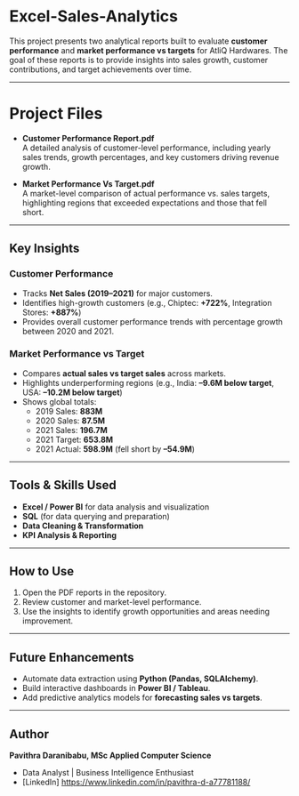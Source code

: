 # Excel-Sales-Analytics

This project presents two analytical reports built to evaluate **customer performance** and **market performance vs targets** for AtliQ Hardwares. The goal of these reports is to provide insights into sales growth, customer contributions, and target achievements over time.

---

# Project Files
- **Customer Performance Report.pdf**  
  A detailed analysis of customer-level performance, including yearly sales trends, growth percentages, and key customers driving revenue growth.  

- **Market Performance Vs Target.pdf**  
  A market-level comparison of actual performance vs. sales targets, highlighting regions that exceeded expectations and those that fell short.

---

##  Key Insights
### Customer Performance
- Tracks **Net Sales (2019–2021)** for major customers.  
- Identifies high-growth customers (e.g., Chiptec: **+722%**, Integration Stores: **+887%**)  
- Provides overall customer performance trends with percentage growth between 2020 and 2021.  

### Market Performance vs Target
- Compares **actual sales vs target sales** across markets.  
- Highlights underperforming regions (e.g., India: **–9.6M below target**, USA: **–10.2M below target**)
- Shows global totals:  
  - 2019 Sales: **883M**  
  - 2020 Sales: **87.5M**  
  - 2021 Sales: **196.7M**  
  - 2021 Target: **653.8M**  
  - 2021 Actual: **598.9M** (fell short by **–54.9M**) 

---

## Tools & Skills Used
- **Excel / Power BI** for data analysis and visualization  
- **SQL** (for data querying and preparation)  
- **Data Cleaning & Transformation**  
- **KPI Analysis & Reporting**  

---

## How to Use
1. Open the PDF reports in the repository.  
2. Review customer and market-level performance.  
3. Use the insights to identify growth opportunities and areas needing improvement.  

---

## Future Enhancements
- Automate data extraction using **Python (Pandas, SQLAlchemy)**.  
- Build interactive dashboards in **Power BI / Tableau**.  
- Add predictive analytics models for **forecasting sales vs targets**.  

---

## Author
**Pavithra Daranibabu, MSc Applied Computer Science**  
- Data Analyst | Business Intelligence Enthusiast  
- [LinkedIn] https://www.linkedin.com/in/pavithra-d-a77781188/  
```
